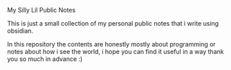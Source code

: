 My Silly Lil Public Notes

This is just a small collection of my personal public notes that i write using obsidian. 

In this repository the contents are honestly mostly about programming or notes about how i see the world, i hope you can find it useful in a way thank you so much in advance :)